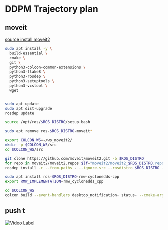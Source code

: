 # DDPM Trajectory plan

## moveit

[source install moveit2](https://moveit.ros.org/install-moveit2/source/)

``` bash
sudo apt install -y \
  build-essential \
  cmake \
  git \
  python3-colcon-common-extensions \
  python3-flake8 \
  python3-rosdep \
  python3-setuptools \
  python3-vcstool \
  wget


sudo apt update
sudo apt dist-upgrade
rosdep update

source /opt/ros/$ROS_DISTRO/setup.bash

sudo apt remove ros-$ROS_DISTRO-moveit*

export COLCON_WS=~/ws_moveit2/
mkdir -p $COLCON_WS/src
cd $COLCON_WS/src

git clone https://github.com/moveit/moveit2.git -b $ROS_DISTRO
for repo in moveit2/moveit2.repos $(f="moveit2/moveit2_$ROS_DISTRO.repos"; test -r $f && echo $f); do vcs import < "$repo"; done
rosdep install -r --from-paths . --ignore-src --rosdistro $ROS_DISTRO -y

sudo apt install ros-$ROS_DISTRO-rmw-cyclonedds-cpp
export RMW_IMPLEMENTATION=rmw_cyclonedds_cpp

cd $COLCON_WS
colcon build --event-handlers desktop_notification- status- --cmake-args -DCMAKE_BUILD_TYPE=Release

```




## push t
[![Video Label](http://img.youtube.com/vi/KKPK5vLKkyY/0.jpg)](https://youtu.be/KKPK5vLKkyY?si=07jjEXkW9wyNHSjk)

